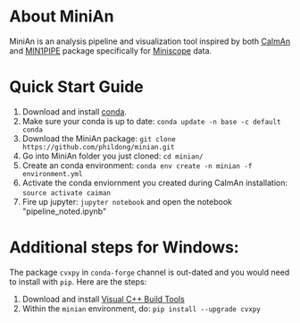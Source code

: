 # About MiniAn

MiniAn is an analysis pipeline and visualization tool inspired by both [CaImAn](https://github.com/flatironinstitute/CaImAn) and [MIN1PIPE](https://github.com/JinghaoLu/MIN1PIPE) package specifically for [Miniscope](http://miniscope.org/index.php/Main_Page) data.

# Quick Start Guide
1. Download and install [conda](https://conda.io/projects/conda/en/latest/).
2. Make sure your conda is up to date: `conda update -n base -c default conda`
2. Download the MiniAn package: `git clone https://github.com/phildong/minian.git`
3. Go into MiniAn folder you just cloned: `cd minian/`
4. Create an conda environment: `conda env create -n minian -f environment.yml`
5. Activate the conda enviornment you created during CaImAn installation: `source activate caiman`
6. Fire up jupyter: `jupyter notebook` and open the notebook "pipeline_noted.ipynb"

# Additional steps for Windows:
The package `cvxpy` in `conda-forge` channel is out-dated and you would need to install with `pip`. Here are the steps:
1. Download and install [Visual C++ Build Tools](https://visualstudio.microsoft.com/visual-cpp-build-tools/)
2. Within the `minian` environment, do: `pip install --upgrade cvxpy`
